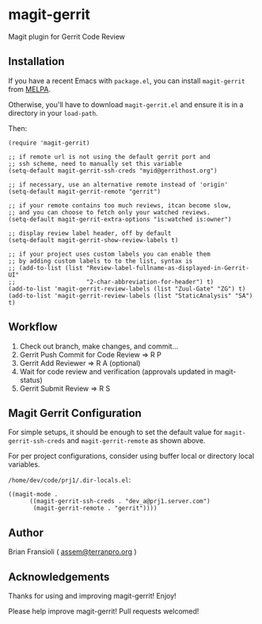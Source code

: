 magit-gerrit
============

Magit plugin for Gerrit Code Review


Installation
------------

If you have a recent Emacs with `package.el`, you can install `magit-gerrit`
from [MELPA](http://melpa.milkbox.net/).

Otherwise, you'll have to download `magit-gerrit.el` and ensure it is in
a directory in your `load-path`.

Then:

```
(require 'magit-gerrit)

;; if remote url is not using the default gerrit port and
;; ssh scheme, need to manually set this variable
(setq-default magit-gerrit-ssh-creds "myid@gerrithost.org")

;; if necessary, use an alternative remote instead of 'origin'
(setq-default magit-gerrit-remote "gerrit")  

;; if your remote contains too much reviews, itcan become slow,
;; and you can choose to fetch only your watched reviews.
(setq-default magit-gerrit-extra-options "is:watched is:owner")

;; display review label header, off by default
(setq-default magit-gerrit-show-review-labels t)

;; if your project uses custom labels you can enable them
;; by adding custom labels to to the list, syntax is
;; (add-to-list (list "Review-label-fullname-as-displayed-in-Gerrit-UI"
;;                    "2-char-abbreviation-for-header") t)
(add-to-list 'magit-gerrit-review-labels (list "Zuul-Gate" "ZG") t)
(add-to-list 'magit-gerrit-review-labels (list "StaticAnalysis" "SA") t)
```


Workflow
--------

1. Check out branch, make changes, and commit...
2. Gerrit Push Commit for Code Review => R P
3. Gerrit Add Reviewer => R A (optional)
4. Wait for code review and verification (approvals updated in magit-status)
5. Gerrit Submit Review => R S


Magit Gerrit Configuration
--------------------------

For simple setups, it should be enough to set the default value for 
`magit-gerrit-ssh-creds` and `magit-gerrit-remote` as shown above.

For per project configurations, consider using buffer local or directory local
variables.


`/home/dev/code/prj1/.dir-locals.el`:

```
((magit-mode .
      ((magit-gerrit-ssh-creds . "dev_a@prj1.server.com")
       (magit-gerrit-remote . "gerrit"))))
```

Author
------

Brian Fransioli  ( assem@terranpro.org )


Acknowledgements
----------------

Thanks for using and improving magit-gerrit!  Enjoy!

Please help improve magit-gerrit!  Pull requests welcomed!
